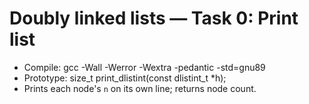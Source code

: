 # Doubly linked lists — Task 0: Print list
- Compile: gcc -Wall -Werror -Wextra -pedantic -std=gnu89
- Prototype: size_t print_dlistint(const dlistint_t *h);
- Prints each node's `n` on its own line; returns node count.

